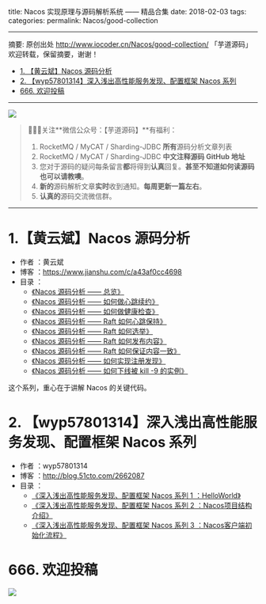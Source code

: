 title: Nacos 实现原理与源码解析系统 —— 精品合集
date: 2018-02-03
tags:
categories:
permalink: Nacos/good-collection

-------

摘要: 原创出处 http://www.iocoder.cn/Nacos/good-collection/ 「芋道源码」欢迎转载，保留摘要，谢谢！

- [1. 【黄云斌】Nacos 源码分析](http://www.iocoder.cn/Nacos/good-collection/)
- [2. 【wyp57801314】深入浅出高性能服务发现、配置框架 Nacos 系列](http://www.iocoder.cn/Nacos/good-collection/)
- [666. 欢迎投稿](http://www.iocoder.cn/Nacos/good-collection/)

-------

![](http://www.iocoder.cn/images/common/wechat_mp_2017_07_31.jpg)

> 🙂🙂🙂关注**微信公众号：【芋道源码】**有福利：
> 1. RocketMQ / MyCAT / Sharding-JDBC **所有**源码分析文章列表
> 2. RocketMQ / MyCAT / Sharding-JDBC **中文注释源码 GitHub 地址**
> 3. 您对于源码的疑问每条留言**都**将得到**认真**回复。**甚至不知道如何读源码也可以请教噢**。
> 4. **新的**源码解析文章**实时**收到通知。**每周更新一篇左右**。
> 5. **认真的**源码交流微信群。

-------

# 1.【黄云斌】Nacos 源码分析

* 作者 ：黄云斌
* 博客 ：https://www.jianshu.com/c/a43af0cc4698
* 目录 ：
    * [《Nacos 源码分析 —— 总览》](http://www.iocoder.cn/Nacos/huangyunbin/intro)
    * [《Nacos 源码分析 —— 如何做心跳续约》](http://www.iocoder.cn/Nacos/huangyunbin/How-do-you-renew-your-heartbeat)
    * [《Nacos 源码分析 —— 如何做健康检查》](http://www.iocoder.cn/Nacos/huangyunbin/How-to-do-health-check)
    * [《Nacos 源码分析 —— Raft 如何心跳保持》](http://www.iocoder.cn/Nacos/huangyunbin/312ca3c9e6756c1ee1c2128db2f8229e)
    * [《Nacos 源码分析 —— Raft 如何选举》](http://www.iocoder.cn/Nacos/huangyunbin/How-Raft-is-elected)
    * [《Nacos 源码分析 —— Raft 如何发布内容》](http://www.iocoder.cn/Nacos/huangyunbin/how-will-Raft-deliver-content)
    * [《Nacos 源码分析 —— Raft 如何保证内容一致》](http://www.iocoder.cn/Nacos/huangyunbin/How-does-Raft-keep-things-consistent)
    * [《Nacos 源码分析 —— 如何实现注册发现》](http://www.iocoder.cn/Nacos/huangyunbin/How-to-achieve-registration-discovery)
    * [《Nacos 源码分析 —— 如何下线被 kill -9 的实例》](http://www.iocoder.cn/Nacos/huangbin/How-to-log-off-an-instance-of-kill-9)

这个系列，重心在于讲解 Nacos 的关键代码。

# 2. 【wyp57801314】深入浅出高性能服务发现、配置框架 Nacos 系列

* 作者 ：wyp57801314
* 博客 ：http://blog.51cto.com/2662087
* 目录 ：
    * [《深入浅出高性能服务发现、配置框架 Nacos 系列 1 ：HelloWorld》](http://www.iocoder.cn/Nacos/wyp57801314/hello-world)
    * [《深入浅出高性能服务发现、配置框架 Nacos 系列 2 ：Nacos项目结构介绍》](http://www.iocoder.cn/Nacos/wyp57801314/project-module-intro)
    * [《深入浅出高性能服务发现、配置框架 Nacos 系列 3 ：Nacos客户端初始化流程》](http://www.iocoder.cn/Nacos/wyp57801314/client-init)

# 666. 欢迎投稿

![](http://www.iocoder.cn/images/common/zsxq/01.png)